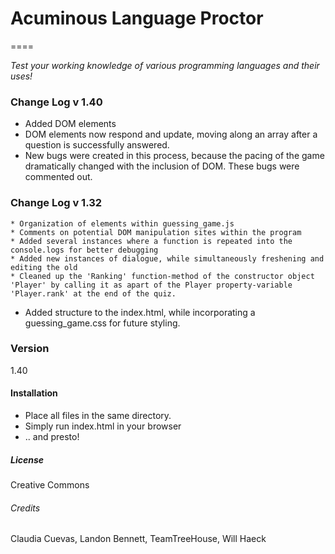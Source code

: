 # Acuminous Language Proctor
====

_Test your working knowledge of various programming languages and their uses!_

### Change Log v 1.40
*  Added DOM elements
*  DOM elements now respond and update, moving along an array after a question is successfully answered.
*  New bugs were created in this process, because the pacing of the game dramatically changed with the inclusion of DOM. These bugs were commented out.

### Change Log v 1.32

	* Organization of elements within guessing_game.js
	* Comments on potential DOM manipulation sites within the program
	* Added several instances where a function is repeated into the console.logs for better debugging
	* Added new instances of dialogue, while simultaneously freshening and editing the old
	* Cleaned up the 'Ranking' function-method of the constructor object 'Player' by calling it as apart of the Player property-variable 'Player.rank' at the end of the quiz.
  * Added structure to the index.html, while incorporating a guessing_game.css for future styling.

### Version
1.40
#### Installation
* Place all files in the same directory.
* Simply run index.html in your browser
* .. and presto!
##### License
Creative Commons
###### Credits
Claudia Cuevas, Landon Bennett, TeamTreeHouse, Will Haeck

